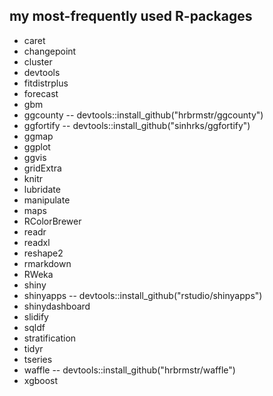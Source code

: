 ## my most-frequently used R-packages

* caret
* changepoint
* cluster
* devtools
* fitdistrplus
* forecast
* gbm
* ggcounty  -- devtools::install_github("hrbrmstr/ggcounty")
* ggfortify -- devtools::install_github("sinhrks/ggfortify")
* ggmap
* ggplot
* ggvis
* gridExtra
* knitr
* lubridate
* manipulate
* maps
* RColorBrewer
* readr
* readxl
* reshape2
* rmarkdown
* RWeka
* shiny
* shinyapps -- devtools::install_github("rstudio/shinyapps")
* shinydashboard
* slidify
* sqldf
* stratification
* tidyr
* tseries
* waffle -- devtools::install_github("hrbrmstr/waffle")
* xgboost
